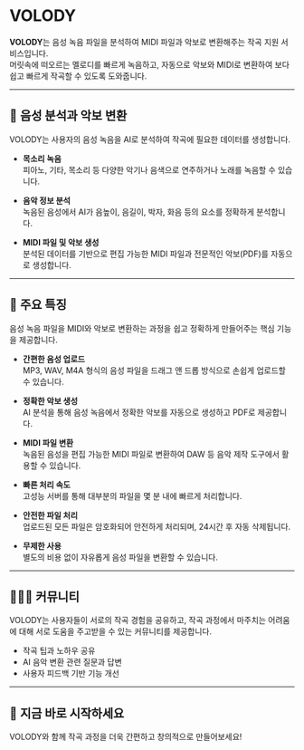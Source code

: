 # VOLODY

**VOLODY**는 음성 녹음 파일을 분석하여 MIDI 파일과 악보로 변환해주는 작곡 지원 서비스입니다.  
머릿속에 떠오르는 멜로디를 빠르게 녹음하고, 자동으로 악보와 MIDI로 변환하여 보다 쉽고 빠르게 작곡할 수 있도록 도와줍니다.

---

## 🎵 음성 분석과 악보 변환

VOLODY는 사용자의 음성 녹음을 AI로 분석하여 작곡에 필요한 데이터를 생성합니다.

- **목소리 녹음**  
  피아노, 기타, 목소리 등 다양한 악기나 음색으로 연주하거나 노래를 녹음할 수 있습니다.

- **음악 정보 분석**  
  녹음된 음성에서 AI가 음높이, 음길이, 박자, 화음 등의 요소를 정확하게 분석합니다.

- **MIDI 파일 및 악보 생성**  
  분석된 데이터를 기반으로 편집 가능한 MIDI 파일과 전문적인 악보(PDF)를 자동으로 생성합니다.

---

## 🔧 주요 특징

음성 녹음 파일을 MIDI와 악보로 변환하는 과정을 쉽고 정확하게 만들어주는 핵심 기능을 제공합니다.

- **간편한 음성 업로드**  
  MP3, WAV, M4A 형식의 음성 파일을 드래그 앤 드롭 방식으로 손쉽게 업로드할 수 있습니다.

- **정확한 악보 생성**  
  AI 분석을 통해 음성 녹음에서 정확한 악보를 자동으로 생성하고 PDF로 제공합니다.

- **MIDI 파일 변환**  
  녹음된 음성을 편집 가능한 MIDI 파일로 변환하여 DAW 등 음악 제작 도구에서 활용할 수 있습니다.

- **빠른 처리 속도**  
  고성능 서버를 통해 대부분의 파일을 몇 분 내에 빠르게 처리합니다.

- **안전한 파일 처리**  
  업로드된 모든 파일은 암호화되어 안전하게 처리되며, 24시간 후 자동 삭제됩니다.

- **무제한 사용**  
  별도의 비용 없이 자유롭게 음성 파일을 변환할 수 있습니다.

---

## 🧑‍🤝‍🧑 커뮤니티

VOLODY는 사용자들이 서로의 작곡 경험을 공유하고, 작곡 과정에서 마주치는 어려움에 대해 서로 도움을 주고받을 수 있는 커뮤니티를 제공합니다.

- 작곡 팁과 노하우 공유  
- AI 음악 변환 관련 질문과 답변  
- 사용자 피드백 기반 기능 개선

---

## 🚀 지금 바로 시작하세요

VOLODY와 함께 작곡 과정을 더욱 간편하고 창의적으로 만들어보세요!
